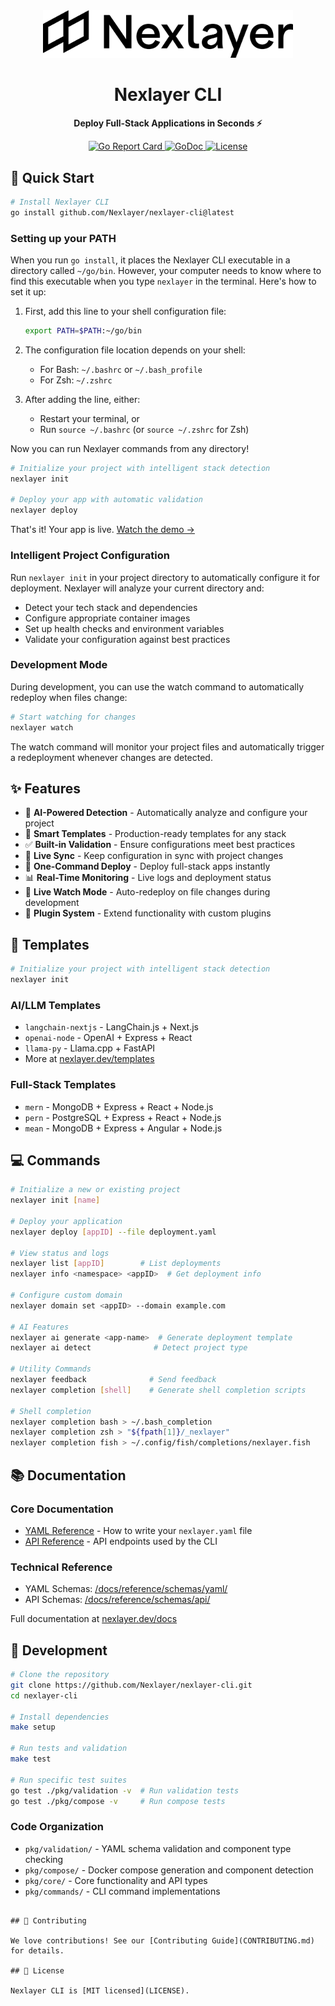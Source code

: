 <div align="center">
  <img src="pkg/ui/assets/logo.svg" alt="Nexlayer Logo" width="400"/>
  <h1>Nexlayer CLI</h1>
  <p><strong>Deploy Full-Stack Applications in Seconds ⚡️</strong></p>
  <p>
    <a href="https://goreportcard.com/report/github.com/Nexlayer/nexlayer-cli">
      <img src="https://goreportcard.com/badge/github.com/Nexlayer/nexlayer-cli" alt="Go Report Card">
    </a>
    <a href="https://godoc.org/github.com/Nexlayer/nexlayer-cli?status.svg">
      <img src="https://godoc.org/github.com/Nexlayer/nexlayer-cli?status.svg" alt="GoDoc">
    </a>
    <a href="LICENSE">
      <img src="https://img.shields.io/badge/License-MIT-blue.svg" alt="License">
    </a>
  </p>
</div>

## 🚀 Quick Start

```bash
# Install Nexlayer CLI
go install github.com/Nexlayer/nexlayer-cli@latest
```

### Setting up your PATH

When you run `go install`, it places the Nexlayer CLI executable in a directory called `~/go/bin`. However, your computer needs to know where to find this executable when you type `nexlayer` in the terminal. Here's how to set it up:

1. First, add this line to your shell configuration file:
   ```bash
   export PATH=$PATH:~/go/bin
   ```

2. The configuration file location depends on your shell:
   - For Bash: `~/.bashrc` or `~/.bash_profile`
   - For Zsh: `~/.zshrc`

3. After adding the line, either:
   - Restart your terminal, or
   - Run `source ~/.bashrc` (or `source ~/.zshrc` for Zsh)

Now you can run Nexlayer commands from any directory!

```bash
# Initialize your project with intelligent stack detection
nexlayer init

# Deploy your app with automatic validation
nexlayer deploy
```

That's it! Your app is live. [Watch the demo →](https://nexlayer.dev/demo)

### Intelligent Project Configuration

Run `nexlayer init` in your project directory to automatically configure it for deployment. Nexlayer will analyze your current directory and:
- Detect your tech stack and dependencies
- Configure appropriate container images
- Set up health checks and environment variables
- Validate your configuration against best practices

### Development Mode

During development, you can use the watch command to automatically redeploy when files change:

```bash
# Start watching for changes
nexlayer watch
```

The watch command will monitor your project files and automatically trigger a redeployment whenever changes are detected.

## ✨ Features

- 🤖 **AI-Powered Detection** - Automatically analyze and configure your project
- 🎯 **Smart Templates** - Production-ready templates for any stack
- ✅ **Built-in Validation** - Ensure configurations meet best practices
- 🔄 **Live Sync** - Keep configuration in sync with project changes
- 🚀 **One-Command Deploy** - Deploy full-stack apps instantly
- 📊 **Real-Time Monitoring** - Live logs and deployment status
- 👀 **Live Watch Mode** - Auto-redeploy on file changes during development
- 🔌 **Plugin System** - Extend functionality with custom plugins

## 📝 Templates

```bash
# Initialize your project with intelligent stack detection
nexlayer init
```

### AI/LLM Templates
- `langchain-nextjs` - LangChain.js + Next.js
- `openai-node` - OpenAI + Express + React
- `llama-py` - Llama.cpp + FastAPI
- More at [nexlayer.dev/templates](https://nexlayer.dev/templates)

### Full-Stack Templates
- `mern` - MongoDB + Express + React + Node.js
- `pern` - PostgreSQL + Express + React + Node.js
- `mean` - MongoDB + Express + Angular + Node.js

## 💻 Commands

```bash
# Initialize a new or existing project
nexlayer init [name]

# Deploy your application
nexlayer deploy [appID] --file deployment.yaml

# View status and logs
nexlayer list [appID]        # List deployments
nexlayer info <namespace> <appID>  # Get deployment info

# Configure custom domain
nexlayer domain set <appID> --domain example.com

# AI Features
nexlayer ai generate <app-name>  # Generate deployment template
nexlayer ai detect              # Detect project type

# Utility Commands
nexlayer feedback              # Send feedback
nexlayer completion [shell]    # Generate shell completion scripts

# Shell completion
nexlayer completion bash > ~/.bash_completion
nexlayer completion zsh > "${fpath[1]}/_nexlayer"
nexlayer completion fish > ~/.config/fish/completions/nexlayer.fish
```

## 📚 Documentation

### Core Documentation
- [YAML Reference](docs/reference/schemas/yaml/README.md) - How to write your `nexlayer.yaml` file
- [API Reference](docs/reference/api/README.md) - API endpoints used by the CLI

### Technical Reference
- YAML Schemas: [/docs/reference/schemas/yaml/](docs/reference/schemas/yaml/)
- API Schemas: [/docs/reference/schemas/api/](docs/reference/schemas/api/)

Full documentation at [nexlayer.dev/docs](https://nexlayer.dev/docs)
## 👷 Development

```bash
# Clone the repository
git clone https://github.com/Nexlayer/nexlayer-cli.git
cd nexlayer-cli

# Install dependencies
make setup

# Run tests and validation
make test

# Run specific test suites
go test ./pkg/validation -v  # Run validation tests
go test ./pkg/compose -v     # Run compose tests
```

### Code Organization

- `pkg/validation/` - YAML schema validation and component type checking
- `pkg/compose/` - Docker compose generation and component detection
- `pkg/core/` - Core functionality and API types
- `pkg/commands/` - CLI command implementations
```

## 💪 Contributing

We love contributions! See our [Contributing Guide](CONTRIBUTING.md) for details.

## 📜 License

Nexlayer CLI is [MIT licensed](LICENSE).
